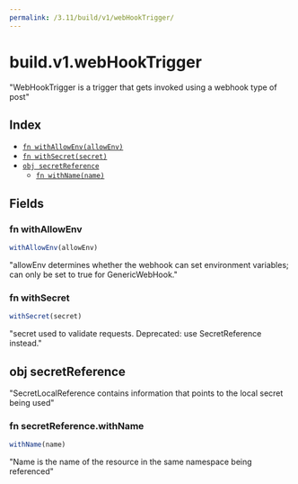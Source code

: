 ```yaml
---
permalink: /3.11/build/v1/webHookTrigger/
---
```


# build.v1.webHookTrigger

"WebHookTrigger is a trigger that gets invoked using a webhook type of post"

## Index

* [`fn withAllowEnv(allowEnv)`](#fn-withallowenv)
* [`fn withSecret(secret)`](#fn-withsecret)
* [`obj secretReference`](#obj-secretreference)
  * [`fn withName(name)`](#fn-secretreferencewithname)

## Fields

### fn withAllowEnv

```ts
withAllowEnv(allowEnv)
```

"allowEnv determines whether the webhook can set environment variables; can only be set to true for GenericWebHook."

### fn withSecret

```ts
withSecret(secret)
```

"secret used to validate requests. Deprecated: use SecretReference instead."

## obj secretReference

"SecretLocalReference contains information that points to the local secret being used"

### fn secretReference.withName

```ts
withName(name)
```

"Name is the name of the resource in the same namespace being referenced"